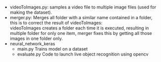 * videoToImages.py:
  samples a video file to multiple image files (used for making the dataset).  
* merger.py:
  Merges all folder with a similar name contained in a folder, this is to correct the result of videoToImages:  
  videoToImages creates a folder each time it is executed, resulting in multiple folder for only one item, merger fixes this by       getting all those images in one folder only.
* neural_network_keras
  * main.py
    Trains model on a dataset 
  * evaluate.py
    Code to launch live object recognition using opencv
